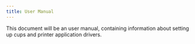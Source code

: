 ```yaml
---
title: User Manual
---
```


This document will be an user manual, containing information about setting up cups and printer application drivers.